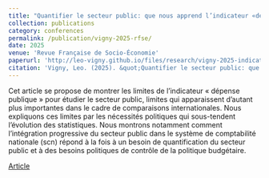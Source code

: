 ```yaml
---
title: "Quantifier le secteur public: que nous apprend l’indicateur «dépense publique» ?"
collection: publications
category: conferences
permalink: /publication/vigny-2025-rfse/
date: 2025
venue: 'Revue Française de Socio-Économie'
paperurl: 'http://leo-vigny.github.io/files/research/vigny-2025-indicateur.pdf'
citation: 'Vigny, Leo. (2025). &quot;Quantifier le secteur public: que nous apprend l’indicateur «dépense publique» ?.&quot; <i>Revue Française de Socio-Économie</i>. 34(1), 189-211.'
---
```


Cet article se propose de montrer les limites de l’indicateur « dépense publique » pour étudier le secteur public, limites qui apparaissent d’autant plus importantes dans le cadre de comparaisons internationales. Nous expliquons ces limites par les nécessités politiques qui sous-tendent l’évolution des statistiques. Nous montrons notamment comment l’intégration progressive du secteur public dans le système de comptabilité nationale (scn) répond à la fois à un besoin de quantification du secteur public et à des besoins politiques de contrôle de la politique budgétaire.</p>
 
[Article](http://leo-vigny.github.io/files/research/vigny-2025-indicateur.pdf) 
